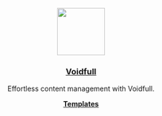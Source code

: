 <p align="center">
  <a href="https://voidfull.com">
    <img src="https://voidfull.com/favicon.svg" height="96">
    <h3 align="center">Voidfull</h3>
  </a>
</p>

<p align="center">
    Effortless content management with Voidfull.
</p>

<p align="center">
  <a href="https://github.com/voidfull-templates"><strong>Templates</strong></a>
</p>
<br/>
